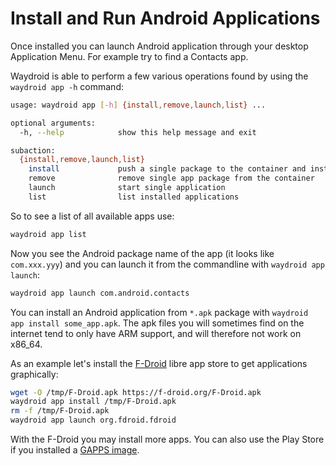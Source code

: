 # Install and Run Android Applications

Once installed you can launch Android application through your desktop Application Menu.
For example try to find a Contacts app.

Waydroid is able to perform a few various operations found by using the `waydroid app -h` command:

```bash
usage: waydroid app [-h] {install,remove,launch,list} ...

optional arguments:
  -h, --help            show this help message and exit

subaction:
  {install,remove,launch,list}
    install             push a single package to the container and install it
    remove              remove single app package from the container
    launch              start single application
    list                list installed applications
```

So to see a list of all available apps use:

```sh
waydroid app list
```

Now you see the Android package name of the app (it looks like `com.xxx.yyy`) and you can launch it from the commandline with `waydroid app launch`:

```sh
waydroid app launch com.android.contacts
```


You can install an Android application from `*.apk` package with `waydroid app install some_app.apk`.
The apk files you will sometimes find on the internet tend to only have ARM support, and will therefore not work on x86\_64.

As an example let's install the [F-Droid](https://f-droid.org) libre app store to get applications graphically:

```sh
wget -O /tmp/F-Droid.apk https://f-droid.org/F-Droid.apk
waydroid app install /tmp/F-Droid.apk
rm -f /tmp/F-Droid.apk
waydroid app launch org.fdroid.fdroid
```

With the F-Droid you may install more apps. You can also use the Play Store if you installed a [GAPPS image](../faq/using-custom-waydroid-images).


